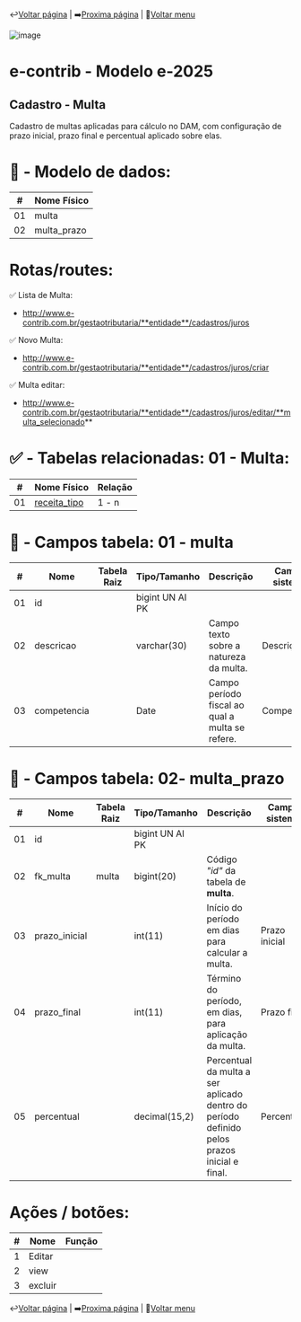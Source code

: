↩️[Voltar página](https://github.com/VenturaCerqueira/Documento_gestao_tributaria/blob/main/Cadastro/01%20-%20indice_financeiro.md) | ➡️[Proxima página](https://github.com/VenturaCerqueira/Documento_gestao_tributaria/blob/main/Cadastro/03%20-%20juros.md) | 🔢[Voltar menu](https://github.com/VenturaCerqueira/Documento_gestao_tributaria)  

![image](https://github.com/user-attachments/assets/04662de1-1516-48d7-bb8c-50b38989e58b)
# e-contrib - Modelo e-2025 
##  Cadastro - Multa  
Cadastro de multas aplicadas para cálculo no DAM, com configuração de prazo inicial, prazo final e percentual aplicado sobre elas.

#
# 🎲 - Modelo de dados:
 **\#**  |**Nome Físico**               |
---------|------------------------------|
01       |  multa                       |
02       |  multa_prazo                 |

#
# Rotas/routes:
✅ Lista de Multa:
- http://www.e-contrib.com.br/gestaotributaria/**entidade**/cadastros/juros

✅ Novo Multa:
- http://www.e-contrib.com.br/gestaotributaria/**entidade**/cadastros/juros/criar

✅ Multa editar:
- http://www.e-contrib.com.br/gestaotributaria/**entidade**/cadastros/juros/editar/**multa_selecionado**

#
#   ✅ - Tabelas relacionadas: 01 - Multa:
 **\#**  |**Nome Físico**               |   **Relação** |
---------|------------------------------|---------------|      
01       | [receita_tipo](https://github.com/VenturaCerqueira/Documento_gestao_tributaria/blob/main/Cadastro/07%20-%20receita_tipo.md)                 |      1 - n    |

#
# 🔢 - Campos tabela: 01 - multa  
 **\#**  | **Nome**                     | **Tabela Raiz**         | **Tipo/Tamanho**        | **Descrição**                                                                        | **Campo sistema**                      |
---------|------------------------------|-------------------------|-------------------------|--------------------------------------------------------------------------------------|----------------------------------------|
01       | id                           |                         | bigint UN AI PK         |                                                                                      |                                        |
02       | descricao                    |                         | varchar(30)             | Campo texto sobre a natureza da multa.                                               |  Descrição                             |
03       | competencia                  |                         | Date                    | Campo período fiscal ao qual a multa se refere.                                      |  Competência                           |

#
# 🔢 - Campos tabela: 02- multa_prazo 
 **\#**  | **Nome**                     | **Tabela Raiz**         | **Tipo/Tamanho**        | **Descrição**                                                                        | **Campo sistema**                      |
---------|------------------------------|-------------------------|-------------------------|--------------------------------------------------------------------------------------|----------------------------------------|
01       | id                           |                         | bigint UN AI PK         |                                                                                      |                                        |
02       | fk_multa                     | multa                   | bigint(20)              | Código *"id"* da tabela de **multa**.                                                |                                        |
03       | prazo_inicial                |                         | int(11)                 | Início do período em dias para calcular a multa.                                     |  Prazo inicial                         |
04       | prazo_final                  |                         | int(11)                 | Término do período, em dias, para aplicação da multa.                                |  Prazo final                           |
05       | percentual                   |                         | decimal(15,2)           | Percentual da multa a ser aplicado dentro do período definido pelos prazos inicial e final.                                                                                      | Percentual                            |

#
# Ações / botões:
 **\#**  |**Nome**                      |   **Função**  |
---------|------------------------------|---------------|
1        | Editar                       |               |
2        | view                         |               |
3        | excluir                      |               |

 ↩️[Voltar página](https://github.com/VenturaCerqueira/Documento_gestao_tributaria/blob/main/Cadastro/01%20-%20indice_financeiro.md) | ➡️[Proxima página](https://github.com/VenturaCerqueira/Documento_gestao_tributaria/blob/main/Cadastro/03%20-%20juros.md) | 🔢[Voltar menu](https://github.com/VenturaCerqueira/Documento_gestao_tributaria)  